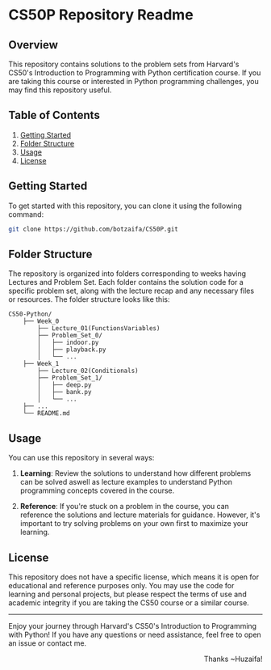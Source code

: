 # CS50P Repository Readme

## Overview

This repository contains solutions to the problem sets from Harvard's CS50's Introduction to Programming with Python certification course. If you are taking this course or interested in Python programming challenges, you may find this repository useful. 

## Table of Contents

1. [Getting Started](#getting-started)
2. [Folder Structure](#folder-structure)
3. [Usage](#usage)
4. [License](#license)

## Getting Started

To get started with this repository, you can clone it using the following command:

```bash
git clone https://github.com/botzaifa/CS50P.git
```

## Folder Structure

The repository is organized into folders corresponding to weeks having Lectures and Problem Set. Each folder contains the solution code for a specific problem set, along with the lecture recap and any necessary files or resources. The folder structure looks like this:

```
CS50-Python/
    ├── Week_0
        ├── Lecture_01(FunctionsVariables)
        ├── Problem_Set_0/
        │   ├── indoor.py
        │   ├── playback.py
        │   └── ...
    ├── Week_1
        ├── Lecture_02(Conditionals)
        ├── Problem_Set_1/
        │   ├── deep.py
        │   ├── bank.py
        │   └── ...
    ├── ...
    └── README.md
```

## Usage

You can use this repository in several ways:

1. **Learning**: Review the solutions to understand how different problems can be solved aswell as lecture examples to understand Python programming concepts covered in the course.

2. **Reference**: If you're stuck on a problem in the course, you can reference the solutions and lecture materials for guidance. However, it's important to try solving problems on your own first to maximize your learning.


## License

This repository does not have a specific license, which means it is open for educational and reference purposes only. You may use the code for learning and personal projects, but please respect the terms of use and academic integrity if you are taking the CS50 course or a similar course.


---

Enjoy your journey through Harvard's CS50's Introduction to Programming with Python! If you have any questions or need assistance, feel free to open an issue or contact me. 

<p align="right">
        Thanks ~Huzaifa!
</p>
